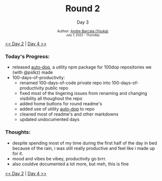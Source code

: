 <div align="center">
    <h1>Round 2</h1>
    <p>Day 3</p>
    <sub>
      Author: <a href="https://github.com/yrnmsk" target="_blank">Andre Barcala (Youka)</a>
      <br>
      <small>July 7, 2022 - Thursday</small>
    </sub>
  </div>

[<< Day 2](day002.md) | [Day 4 >>](day004.md)

### Today's Progress:

- released [auto-dop](https://www.npmjs.com/package/@erutidians/auto-dop), a utility npm package for 100dop repositories we (with @pslkz) made
- 100-days-of-productivity:
  - renamed 100-days-of-code private repo into 100-days-of-productivity public repo
  - fixed most of the lingering issues from renaming and changing visibility all thoughout the repo
  - added home buttons for round readme's
  - added use of utility [auto-dop](https://github.com/erutidians/auto-dop) to repo
  - cleaned most of readme's and other markdowns
  - updated undocumented days

### Thoughts:

- despite spending most of my time during the first half of the day in bed because of the rain, i was still really productive and feel like i made up for it.
- mood and vibes be vibey, productivity go brrr.
- also couldve documented a lot more, but meh, this is fine

[<< Day 2](day002.md) | [Day 4 >>](day004.md)
